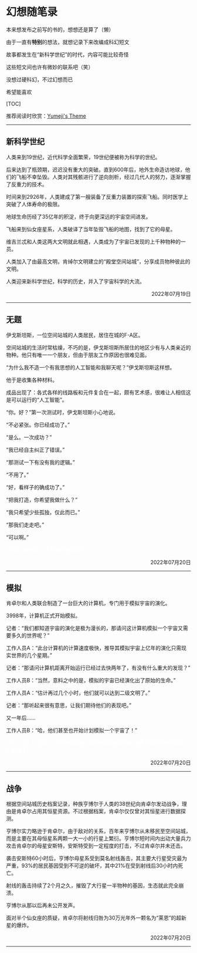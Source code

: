 # 幻想随笔录

本来想发布之前写的书的，想想还是算了（懒）

由于一直有**特别**的想法，就想记录下来改编成科幻短文

故事都发生在“新科学世纪”的时代，内容可能比较奇怪

这些短文间也许有微妙的联系吧（笑）

没想过硬科幻，不过幻想而已

希望能喜欢

[TOC]

推荐阅读时欣赏：[Yumeji's Theme](https://music.163.com/#/song?id=5053626)

------

## 新科学世纪

人类来到19世纪，近代科学全面繁荣，19世纪便被称为科学的世纪。

后来达到了瓶颈期，迟迟没有重大的突破。直到600年后，地外生命造访地球，他们的飞船不幸坠毁。人类对其残骸进行了逆向剖析，经过几代人的努力，逐渐掌握了反重力的技术。

时间来到2926年，人类建成了第一艘装备了反重力装置的探索飞船。同时医学上突破了人体寿命的极限。

地球生命历经了35亿年的积淀，终于向更深远的宇宙空间进发。

飞船来到仙女座星系，人类破译了当年坠毁飞船的地图，找到了它的母星。

维吉兰忒和人类这两大文明就此相遇，人类成为了宇宙已发现的上千种物种的一员。

人类加入了由最高文明，肯绰尔文明建立的“殿堂空间站城”，分享成员物种彼此的文明。

人类迎来新科学世纪，科学的历史，并入了宇宙科学的大流。

<div style="text-align: right;">2022年07月19日</div>

------

## 无题

伊戈斯坦斯，一位空间站城的人类居民，居住在城的F-A区。

空间站城的生活时常枯燥，不巧的是，伊戈斯坦斯所居住的地区少有与人类亲近的物种。他只有唯一一个朋友，但由于朋友工作原因也很难见面。

“为什么我不造一个有我思想的人工智能和我聊天呢？”伊戈斯坦斯这样想。

他于是收集各种材料。

成品出现了：各式各样的线路板和元件复合在一起，颇有艺术感，很难让人相信这是可以运行的“人工智能”。

“你。好？”第一次测试时，伊戈斯坦斯小心地说。

“不必紧张。你已经成功了。”

“是么。一次成功？”

“我已经自主纠正了错误。”

“那测试一下有没有我的逻辑。”

“不用了。”

“好，看样子的确成功了。”

“把我打造，你希望我做什么？”

“我只希望少些孤独，仅此而已。”

“那我们走走吧。”

“可以啊。”

<font color ="white">“不过让我先吃一下今天的氯丙嗪吧……”</font>

<div style="text-align: right;">2022年07月20日</div>

------

## 模拟

肯卓尔和人类联合制造了一台巨大的计算机，专门用于模拟宇宙的演化。

3998年，计算机正式开始模拟。

记者：“我们都知道宇宙的演化是极为漫长的，那请问这计算机模拟一个宇宙又需要多久的世界呢？”

工作人员A：“此台计算机的计算速度极快，推导其模拟宇宙上亿年的演化只需现实世界的几个星期。”

记者：“那请问计算机距离开始运行已经过去快两年了，有没有什么重大的发现？”

工作人员B：“当然，意料之中的是，模拟的宇宙已经演化出了原始的生命。”

工作人员A：“估计再过几个小时，他们就可以达到二级文明了。”

记者：“那听起来很有意思，让我们期待他们的表现吧。”

又一年后……

工作人员B：“哈，他们甚至也开始计划模拟一个宇宙了！”

<font color ="white">工作人员A：“是啊，不过不幸的是，由于系统需要修缮，我们不得不停止对他们的模拟了。”</font>

<div style="text-align: right;">2022年07月20日</div>

------

## 战争

根据空间站城历史档案记录，种族亨博尔于人类的38世纪向肯卓尔发动战争，理由是肯卓尔占用其恒星资源。不过根据档案，肯卓尔仅仅曾对其恒星进行数据探测。

亨博尔实力略逊于肯卓尔，由于敌对的关系，百年来亨博尔从未移民至空间站城，而是主要在其母恒星系两颗一大一小的行星上繁衍。亨博尔短时间内出动大量兵力攻击肯卓尔的母星安斯特，安斯特受到一定程度的打击，不过肯卓尔并未还击。

袭击安斯特60小时后，亨博尔母星系受到莫名射线轰击，其主要大行星受灾最为严重，93%的居民基因受到不可逆的破坏，其中21%在受到射线后30小时内死亡。

射线的轰击持续了2个月之久，摧毁了大行星一半物种的基因，生态就此完全崩溃。

亨博尔从那以后再未公开发声。

面对半个仙女座的质疑，肯卓尔将射线归咎为30万光年外一颗名为“莱恩”的超新星的爆炸。

<div style="text-align: right;">2022年07月20日</div>

------

